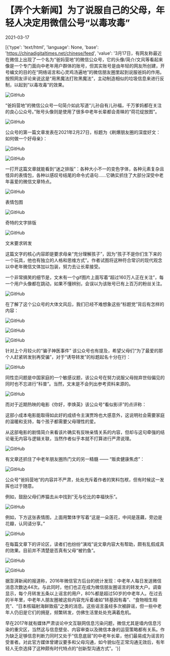 # 【弄个大新闻】为了说服自己的父母，年轻人决定用微信公号“以毒攻毒”

2021-03-17

[{'type': 'text/html', 'language': None, 'base': 'https://chinadigitaltimes.net/chinese/feed', 'value': '3月17日，有网友称最近在微信上出现了一个名为“爸妈营地”的微信公众号，它的头像/简介/文风等看起来像是一个专门面向中老年用户群体的账号，但其实账号是由年轻的网友所创建，开号编文的目的在“网络谣言和心灵鸡汤遍地”的微信朋友圈里起到说服爸妈的作用。按照网友评论来说这是“用黑魔法打败黑魔法”，主动制造相似的垃圾信息来进行反制，以起到“以毒攻毒”的效果。

![GitHub](https://chinadigitaltimes.net/chinese/files/2021/03/image-1615981993093.png)

“爸妈营地”的微信公众号一句简介如此写道“儿孙自有儿孙福，千万爹妈都在关注的良心公众号。”账号头像则是使用了很多中老年长辈都会青睐的“荷花绽放图”。

![GitHub](https://chinadigitaltimes.net/chinese/files/2021/03/image-1615982426625.png)

公众号的第一篇文章发表在2021年2月27日，标题为《刷爆朋友圈的深度好文：如何做一个好母亲》：

![GitHub](https://chinadigitaltimes.net/chinese/files/2021/03/image-1615982650689.png)

![GitHub](https://chinadigitaltimes.net/chinese/files/2021/03/image-1615982754549.png)

一打开这篇文章就能看到“迷之排版”：各种大小不一的变色字体，各种元素复杂且怪异的表情包，各种以感叹号结尾的命令式语句&#8230;&#8230;它确实抓住了大部分深受中老年喜爱的微信文章特点。

![GitHub](https://chinadigitaltimes.net/chinese/files/2021/03/image-1615982919778.png)  

 表情包图  

![GitHub](https://chinadigitaltimes.net/chinese/files/2021/03/image-1615983159042.png)  

 奇特的文字排版 

![GitHub](https://chinadigitaltimes.net/chinese/files/2021/03/image-1615982943242.png)  

 文末要求转发  



这篇文字的核心内容即是要求母亲“充分理解孩子”，因为“孩子不是你们生下来的一个玩具，他也有独立的人格和思维方式”。作者试图将这种符合常识的现代观念以中老年微信文体加以包装，努力去让长辈接受。

一个非常搞笑的细节是，文末有一个gif图片上面写着“超过160万人正在关注”，每一个用户头像都在跳动，如果不懂辨别，会误以为该账号已有上百万的粉丝关注。

![GitHub](https://chinadigitaltimes.net/chinese/files/2021/03/image-1615983778459.png)

在了解了这个公众号的大体文风后，我们已经不难想象这些“标题党”背后有怎样的内容：

![GitHub](https://chinadigitaltimes.net/chinese/files/2021/03/image-1615984004607.png)

![GitHub](https://chinadigitaltimes.net/chinese/files/2021/03/image-1615984049878.png)

![GitHub](https://chinadigitaltimes.net/chinese/files/2021/03/image-1615984065842.png)

针对上个月较火的“骗子神医事件” 该公众号也有提及，希望父母们“为了最爱的那个人赶紧转发别再受骗”，对于“诱导转发”的标题起名十分在行：

![GitHub](https://chinadigitaltimes.net/chinese/files/2021/03/image-1615984274380.png)

同性恋问题是中国家庭的一个敏感议题，该公众号在努力说服父母抛弃世俗偏见的同时也不忘进行“科普”。当然，文末是不会列出参考资料来源的。

![GitHub](https://chinadigitaltimes.net/chinese/files/2021/03/image-1615985202237.png)

而对于近期热映的电影《你好，李焕英》该公众号“看似影评”的点评称：



这部小成本电影能取得如此好的成绩令主演贾玲也大感意外，这说明社会需要家庭的温暖和支持，每个孩子都需要父母理性的爱。



从这部电影的剧情简介来看该片确实有反映亲情关系的内容，但却与这句牵强的结论毫无内容与逻辑关联，当然作者似乎本就不打算进行严肃说理。

![GitHub](https://chinadigitaltimes.net/chinese/files/2021/03/image-1615984459589.png)

有文章还抓住了中老年朋友圈热门文的另一精髓 —— “贩卖健康焦虑”：

![GitHub](https://chinadigitaltimes.net/chinese/files/2021/03/image-1615990624187.png)

公众号“爸妈营地”的内容并不严肃，处处充斥着作者的笑料包袱，但有时候这一发挥也过于随意。

例如，鼓励父母们养猫去从中找到“无与伦比的幸福快乐”。

![GitHub](https://chinadigitaltimes.net/chinese/files/2021/03/image-1615988228871.png)

例如，下方这张表情图，上面用繁体字写着“这是一朵莲花，中间是莲藕，旁边是花瓣，认同请分享。”

![GitHub](https://chinadigitaltimes.net/chinese/files/2021/03/image-1615986042025.png)

在每篇文章下的评论区，读者们也纷纷“演戏”说文章内容大有帮助，颇有乱假成真的效果。目前并不清楚是否真有父母“被钓鱼”。

![GitHub](https://chinadigitaltimes.net/chinese/files/2021/03/image-1615986229576.png)

![GitHub](https://chinadigitaltimes.net/chinese/files/2021/03/image-1615986424159.png)



据澎湃新闻的报道称，2016年微信官方后台的统计发现：中老年人每日发送微信消息次数达44次。与此同时，他们也正在成为微信朋友圈谣言的转发大户。调查显示，每个月转发五条以上谣言的用户，80%都是超过50岁的中老年人。在过去的半年里，中老年人朋友圈被这些内容充斥着诸如“转基因有毒”、“食物相生相克”、“日本核辐射海鲜致癌”之类的消息。这些谣言虽经多次被辟谣，但一些中老年人仍旧是它们的拥趸，频繁转发，仿佛生活里处处充满着危机。



早在2017年就有媒体严肃谈论中文互联网信息污染问题，微信尤其是墙内信息污染的重灾区，当然这与信息壁垒、内容审查以及微信本身的运营策略都有关系。作为缺乏足够信息判断力同时又处于“信息底层”的中老年长辈，他们最易成为谣言的受害者。对此官方媒体曾建议要多和父母沟通，如今貌似在正常沟通无效后，有年轻人无奈选择了这种颇有时代特点的“创新型沟通方式”。'}]